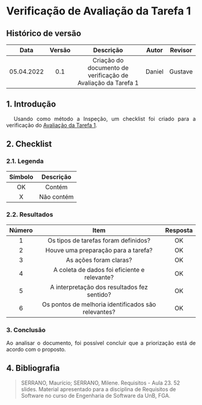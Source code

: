 # Verificação de Avaliação da Tarefa 1

## Histórico de versão

| Data | Versão | Descrição | Autor|  Revisor |
| :--: | :--: | :--: | :--: | :--:  |
| 05.04.2022 | 0.1  | Criação do documento de verificação de Avaliação da Tarefa 1 | Daniel |  Gustave |

## 1. Introdução
<p style="text-indent: 20px; text-align: justify">
Usando como método a Inspeção, um checklist foi criado para a verificação do <a href="https://interacao-humano-computador.github.io/2021.2-Cebraspe/Avalia%C3%A7%C3%A3o_desenvolvimento/Nivel1/avaliacao1/" target="_blank">Avaliação da Tarefa 1</a>.
</p>

## 2. Checklist

### 2.1. Legenda

| Símbolo | Descrição |
| :-----: | :-------: |
| OK  | Contém  |
| X | Não contém  |

### 2.2. Resultados

| Número | Item | Resposta |
|:----:|:----:|:----:|
|1|Os tipos de tarefas foram definidos?|OK|
|2|Houve uma preparação para a tarefa?|OK|
|3|As ações foram claras?|OK|
|4|A coleta de dados foi eficiente e relevante?|OK|
|5|A interpretação dos resultados fez sentido?|OK|
|6|Os pontos de melhoria identificados são relevantes?|OK|


### 3. Conclusão
<p style="text-align: justify;">Ao analisar o documento, foi possível concluir que a priorização está de acordo com o proposto.
</p>

## 4. Bibliografia

> SERRANO, Maurício; SERRANO, Milene. Requisitos - Aula 23. 52 slides. Material apresentado para a disciplina de Requisitos de Software no curso de Engenharia de Software da UnB, FGA.
